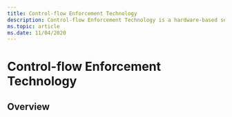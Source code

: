 ```yaml
---
title: Control-flow Enforcement Technology
description: Control-flow Enforcement Technology is a hardware-based security feature that eliminates Return-Oriented Programming based attacks, by maintaining a "Shadow Stack" for every call stack to enforce control flow integrity.
ms.topic: article
ms.date: 11/04/2020
---
```


# Control-flow Enforcement Technology

## Overview

